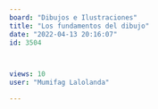 ```yaml
---
board: "Dibujos e Ilustraciones"
title: "Los fundamentos del dibujo"
date: "2022-04-13 20:16:07"
id: 3504



views: 10
user: "Mumifag Lalolanda"

---
```

